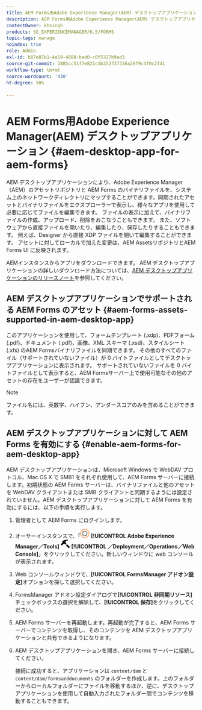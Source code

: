 ```yaml
---
title: AEM Forms用Adobe Experience Manager(AEM) デスクトップアプリケーション
description: AEM Forms用Adobe Experience Manager(AEM) デスクトップアプリケーション
contentOwner: khsingh
products: SG_EXPERIENCEMANAGER/6.5/FORMS
topic-tags: manage
noindex: true
role: Admin
exl-id: b87e07b1-4a19-4888-bad0-c0f5327b9ad3
source-git-commit: 3885cc51f7e821cdb352737336a29f9c4f0c2f41
workflow-type: tm+mt
source-wordcount: '430'
ht-degree: 50%

---
```


# AEM Forms用Adobe Experience Manager(AEM) デスクトップアプリケーション {#aem-desktop-app-for-aem-forms}

AEM デスクトップアプリケーションにより、Adobe Experience Manager（AEM）のアセットリポジトリと AEM Forms のバイナリファイルを、システム上のネットワークディレクトリにマップすることができます。同期されたアセットとバイナリファイルをエクスプローラーで表示し、様々なアプリを使用して必要に応じてファイルを編集できます。 ファイルの表示に加えて、バイナリファイルの作成、アップロード、削除をおこなうこともできます。 また、ソフトウェアから直接ファイルを開いたり、編集したり、保存したりすることもできます。 例えば、Designer から直接 XDP ファイルを開いて編集することができます。 アセットに対してローカルで加えた変更は、AEM AssetsリポジトリとAEM Forms UI に反映されます。

AEMインスタンスからアプリをダウンロードできます。 AEM デスクトップアプリケーションの詳しいダウンロード方法については、[AEM デスクトップアプリケーションのリリースノート](https://experienceleague.adobe.com/docs/experience-manager-desktop-app/using/release-notes.html?lang=ja)を参照してください。

## AEM デスクトップアプリケーションでサポートされる AEM Forms のアセット {#aem-forms-assets-supported-in-aem-desktop-app}

このアプリケーションを使用して、フォームテンプレート (.xdp)、PDFフォーム (.pdf)、ドキュメント (.pdf)、画像、XML スキーマ (.xsd)、スタイルシート (.xfs) のAEM Formsバイナリファイルを同期できます。 その他のすべてのファイル（サポートされていないファイル）が 0 バイトファイルとしてデスクトップアプリケーションに表示されます。 サポートされていないファイルを 0 バイトファイルとして表示すると、AEM Formsサーバー上で使用可能なその他のアセットの存在をユーザーが認識できます。

>[!NOTE]
>
>ファイル名には、英数字、ハイフン、アンダースコアのみを含めることができます。

## AEM デスクトップアプリケーションに対して AEM Forms を有効にする {#enable-aem-forms-for-aem-desktop-app}

AEM デスクトップアプリケーションは、Microsoft Windows で WebDAV プロトコル、Mac OS X で SMB1 をそれぞれ使用して、AEM Forms サーバーに接続します。初期状態の AEM Forms サーバーは、バイナリファイルと他のアセットを WebDAV クライアントまたは SMB クライアントと同期するようには設定されていません。AEM デスクトップアプリケーションに対して AEM Forms を有効にするには、以下の手順を実行します。

1. 管理者として AEM Forms にログインします。
1. オーサーインスタンスで、「![adobeexperiencemanager](assets/adobeexperiencemanager.png) **[!UICONTROL Adobe Experience Manager／Tools]** ![ハンマー](assets/hammer.png) **[!UICONTROL ／Deployment／Operations／Web Console]**」をクリックしてください。新しいウィンドウに web コンソールが表示されます。
1. Web コンソールウィンドウで、**[!UICONTROL FormsManager アドオン設定]**&#x200B;オプションを探して選択してください。
1. FormsManager アドオン設定ダイアログで&#x200B;**[!UICONTROL 非同期リソース]**&#x200B;チェックボックスの選択を解除して、**[!UICONTROL 保存]**&#x200B;をクリックしてください。
1. AEM Forms サーバーを再起動します。再起動が完了すると、AEM Forms サーバーでコンテンツを取得し、そのコンテンツを AEM デスクトップアプリケーションと共有できるようになります。
1. AEM デスクトップアプリケーションを開き、AEM Forms サーバーに接続してください。

   接続に成功すると、アプリケーションは `content/dam` と `content/dam/formsanddocuments` のフォルダーを作成します。上のフォルダーからローカルフォルダーにファイルを移動するほか、逆に、デスクトップアプリケーションを使用して自動入力されたフォルダー間でコンテンツを移動することもできます。
